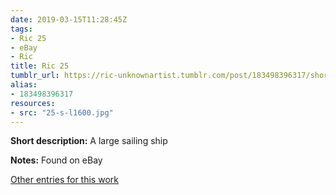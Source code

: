 ```yaml
---
date: 2019-03-15T11:28:45Z
tags:
- Ric 25
- eBay
- Ric
title: Ric 25
tumblr_url: https://ric-unknownartist.tumblr.com/post/183498396317/short-description-sailing-ship-notes-found-on
alias:
- 183498396317
resources:
- src: "25-s-l1600.jpg"
---
```


**Short description:** A large sailing ship

**Notes:** Found on eBay

[Other entries for this work](/tags/Ric-25)
